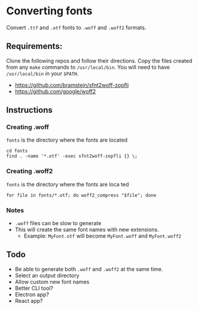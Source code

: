 # Converting fonts

Convert `.ttf` and `.otf` fonts to `.woff` and `.woff2` formats.

## Requirements:

Clone the following repos and follow their directions. 
Copy the files created from any `make` commands to `/usr/local/bin`.
You will need to have `/usr/local/bin` in your `$PATH`.

* https://github.com/bramstein/sfnt2woff-zopfli
* https://github.com/google/woff2

## Instructions


### Creating .woff

`fonts` is the directory where the fonts are located

```
cd fonts
find . -name '*.otf' -exec sfnt2woff-zopfli {} \;
```

### Creating .woff2

`fonts` is the directory where the fonts are loca
ted

```
for file in fonts/*.otf; do woff2_compress "$file"; done
```

### Notes

* `.woff` files can be slow to generate
* This will create the same font names with new extensions.
    * Example: `MyFont.otf` will become `MyFont.woff` and `MyFont.woff2`

## Todo

* Be able to generate both `.woff` and `.woff2` at the same time.
* Select an output directory
* Allow custom new font names
* Better CLI tool?
* Electron app?
* React app?
